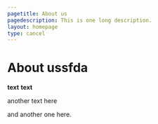 ```yaml
---
pagetitle: About us
pagedescription: This is one long description.
layout: homepage
type: cancel
---
```


# About ussfda

**text**
__text__

another text here

and another one here.